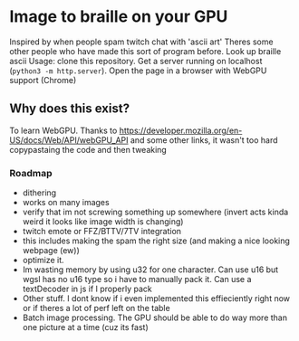 # Image to braille on your GPU

Inspired by when people spam twitch chat with 'ascii art'
Theres some other people who have made this sort of program before. Look up braille ascii
Usage: clone this repository. Get a server running on localhost (`python3 -m http.server`). Open the page in a browser with WebGPU support (Chrome)

## Why does this exist?
To learn WebGPU. 
Thanks to https://developer.mozilla.org/en-US/docs/Web/API/webGPU_API and some other links, it wasn't too hard copypastaing the code and then tweaking

### Roadmap
 - dithering
 - works on many images
 - verify that im not screwing something up somewhere (invert acts kinda weird it looks like image width is changing)
 - twitch emote or FFZ/BTTV/7TV integration
  - this includes making the spam the right size (and making a nice looking webpage (ew))
 - optimize it. 
  - Im wasting memory by using u32 for one character. Can use u16 but wgsl has no u16 type so i have to manually pack it. Can use a textDecoder in js if I properly pack
  - Other stuff. I dont know if i even implemented this effieciently right now or if theres a lot of perf left on the table
 - Batch image processing. The GPU should be able to do way more than one picture at a time (cuz its fast) 